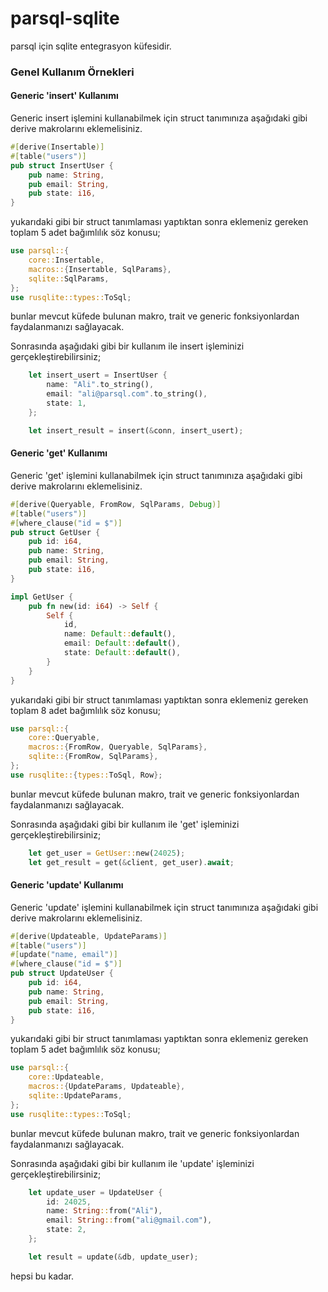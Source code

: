 # parsql-sqlite

parsql için sqlite entegrasyon küfesidir.

### Genel Kullanım Örnekleri

#### Generic 'insert' Kullanımı

Generic insert işlemini kullanabilmek için struct tanımınıza aşağıdaki gibi derive makrolarını eklemelisiniz.

```rust
#[derive(Insertable)]
#[table("users")]
pub struct InsertUser {
    pub name: String,
    pub email: String,
    pub state: i16,
}
```

yukarıdaki gibi bir struct tanımlaması yaptıktan sonra eklemeniz gereken toplam 5 adet bağımlılık söz konusu;

```rust
use parsql::{
    core::Insertable,
    macros::{Insertable, SqlParams},
    sqlite::SqlParams,
};
use rusqlite::types::ToSql;
```

bunlar mevcut küfede bulunan makro, trait ve generic fonksiyonlardan faydalanmanızı sağlayacak.

Sonrasında aşağıdaki gibi bir kullanım ile insert işleminizi gerçekleştirebilirsiniz;

```rust
    let insert_usert = InsertUser {
        name: "Ali".to_string(),
        email: "ali@parsql.com".to_string(),
        state: 1,
    };

    let insert_result = insert(&conn, insert_usert);
```

#### Generic 'get' Kullanımı

Generic 'get' işlemini kullanabilmek için struct tanımınıza aşağıdaki gibi derive makrolarını eklemelisiniz.

```rust
#[derive(Queryable, FromRow, SqlParams, Debug)]
#[table("users")]
#[where_clause("id = $")]
pub struct GetUser {
    pub id: i64,
    pub name: String,
    pub email: String,
    pub state: i16,
}

impl GetUser {
    pub fn new(id: i64) -> Self {
        Self {
            id,
            name: Default::default(),
            email: Default::default(),
            state: Default::default(),
        }
    }
}
```

yukarıdaki gibi bir struct tanımlaması yaptıktan sonra eklemeniz gereken toplam 8 adet bağımlılık söz konusu;

```rust
use parsql::{
    core::Queryable,
    macros::{FromRow, Queryable, SqlParams},
    sqlite::{FromRow, SqlParams},
};
use rusqlite::{types::ToSql, Row};
```

bunlar mevcut küfede bulunan makro, trait ve generic fonksiyonlardan faydalanmanızı sağlayacak.

Sonrasında aşağıdaki gibi bir kullanım ile 'get' işleminizi gerçekleştirebilirsiniz;

```rust
    let get_user = GetUser::new(24025);
    let get_result = get(&client, get_user).await;
```

#### Generic 'update' Kullanımı

Generic 'update' işlemini kullanabilmek için struct tanımınıza aşağıdaki gibi derive makrolarını eklemelisiniz.

```rust
#[derive(Updateable, UpdateParams)]
#[table("users")]
#[update("name, email")]
#[where_clause("id = $")]
pub struct UpdateUser {
    pub id: i64,
    pub name: String,
    pub email: String,
    pub state: i16,
}
```

yukarıdaki gibi bir struct tanımlaması yaptıktan sonra eklemeniz gereken toplam 5 adet bağımlılık söz konusu;

```rust
use parsql::{
    core::Updateable,
    macros::{UpdateParams, Updateable},
    sqlite::UpdateParams,
};
use rusqlite::types::ToSql;
```

bunlar mevcut küfede bulunan makro, trait ve generic fonksiyonlardan faydalanmanızı sağlayacak.

Sonrasında aşağıdaki gibi bir kullanım ile 'update' işleminizi gerçekleştirebilirsiniz;

```rust
    let update_user = UpdateUser {
        id: 24025,
        name: String::from("Ali"),
        email: String::from("ali@gmail.com"),
        state: 2,
    };

    let result = update(&db, update_user);
```

hepsi bu kadar.

